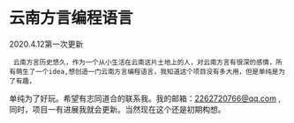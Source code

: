 # 云南方言编程语言

2020.4.12第一次更新


     云南方言历史悠久，作为一个从小生活在云南这片土地上的人，对云南方言有很深的感情，所有萌生了一个idea,想创造一门云南方言编程语言，我知道这个项目没有多大用，但是单纯是为了有趣，
单纯为了好玩。希望有志同道合的联系我。我的邮箱：2262720766@qq.com ,同时，项目一有进展我就会更新。当然现在这个还是初期构想。
